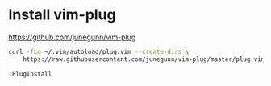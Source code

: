 # Install vim-plug

https://github.com/junegunn/vim-plug

```bash
curl -fLo ~/.vim/autoload/plug.vim --create-dirs \
    https://raw.githubusercontent.com/junegunn/vim-plug/master/plug.vim
```
`:PlugInstall`
